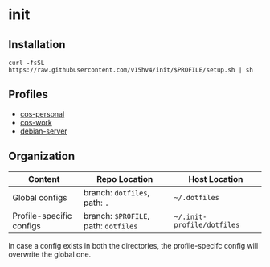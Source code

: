 # init

## Installation
```
curl -fsSL https://raw.githubusercontent.com/v15hv4/init/$PROFILE/setup.sh | sh
```

## Profiles
- [cos-personal](https://github.com/v15hv4/init/tree/cos-personal)
- [cos-work](https://github.com/v15hv4/init/tree/cos-work)
- [debian-server](https://github.com/v15hv4/init/tree/debian-server)

## Organization
| Content                  | Repo Location                        | Host Location              |
|--------------------------|--------------------------------------|----------------------------|
| Global configs           | branch: `dotfiles`, path: `.`        | `~/.dotfiles`              |
| Profile-specific configs | branch: `$PROFILE`, path: `dotfiles` | `~/.init-profile/dotfiles` |

In case a config exists in both the directories, the profile-specifc config will overwrite the global one.

